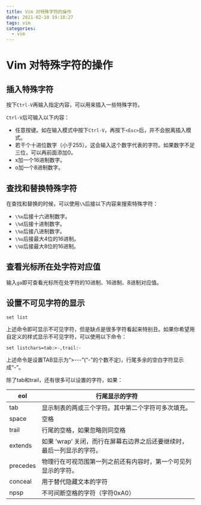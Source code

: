 ```yaml
---
title: Vim 对特殊字符的操作
date: 2021-02-10 19:18:27
tags: vim
categories:
  - vim
---
```


# Vim 对特殊字符的操作

## 插入特殊字符

按下`Ctrl-V`再输入指定内容，可以用来插入一些特殊字符。

`Ctrl-V`后可输入以下内容：

- 任意按键。如在输入模式中按下`Ctrl-V`，再按下`<Esc>`后，并不会脱离插入模式。
- 若干个十进位数字（小于255）。这会输入这个数字代表的字符。如果数字不足三位，可以再前面添加0。
- x加一个16进制数字。
- o加一个8进制数字。

## 查找和替换特殊字符

在查找和替换的时候，可以使用`\%`后接以下内容来搜索特殊字符：

- `\%x`后接十六进制数字。
- `\%d`后接十进制数字。
- `\%o`后接八进制数字。
- `\%u`后接最大4位的16进制。
- `\%U`后接最大8位的16进制。

## 查看光标所在处字符对应值

输入`ga`即可查看光标所在处字符的10进制、16进制、8进制对应值。

## 设置不可见字符的显示

```vimscript
set list
```

上述命令即可显示不可见字符，但是缺点是很多字符看起来特别丑。如果你希望用自定义的样式显示不可见字符，可以使用以下命令：

```vimscript
set listchars=tab:>-,trail:-
```

上述命令是设置TAB显示为“>---”(“-”的个数不定)，行尾多余的空白字符显示成“-”。

除了tab和trail，还有很多可以设置的字符，如果：

| eol      | 行尾显示的字符                                               |
| -------- | ------------------------------------------------------------ |
| tab      | 显示制表的两或三个字符。其中第二个字符可多次填充。           |
| space    | 空格                                                         |
| trail    | 行尾的空格，如果忽略则同空格                                 |
| extends  | 如果 ’wrap’ 关闭，而行在屏幕右边界之后还要继续时，最后一列显示的字符。 |
| precedes | 物理行在可视范围第一列之前还有内容时，第一个可见列显示的字符。 |
| conceal  | 用于替代隐藏文本的字符                                       |
| npsp     | 不可间断空格的字符（字符0xA0）                               |
